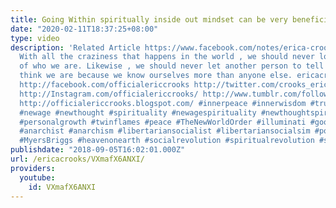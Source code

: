 ```yaml
---
title: Going Within spiritually inside out mindset can be very beneficial
date: "2020-02-11T18:37:25+08:00"
type: video
description: 'Related Article https://www.facebook.com/notes/erica-crooks/achieving-a-peaceful-and-spiritual-revolution/1640362092731169/
  With all the craziness that happens in the world , we should never lose our wisdom
  of who we are. Likewise , we should never let another person to tell us who they
  think we are because we know ourselves more than anyone else. ericacrooks.com officialericcrooks.com
  http://facebook.com/officialericcrooks http://twitter.com/crooks_erica http://youtube.com/user/officialericcrooks
  http://Instagram.com/officialericcrooks/ http://www.tumblr.com/follow/officialericcrooks
  http://officialericcrooks.blogspot.com/ #innerpeace #innerwisdom #truth #world #life
  #newage #newthought #spirituality #newagespirituality #newthoughtspirituality #lawofattraction
  #personalgrowth #twinflames #peace #TheNewWorldOrder #illuminati #goodvsevil #anarchy
  #anarchist #anarchism #libertariansocialist #libertariansocialsim #politics #MBTI
  #MyersBriggs #heavenonearth #socialrevolution #spiritualrevolution #selfesteam #selflove'
publishdate: "2018-09-05T16:02:01.000Z"
url: /ericacrooks/VXmafX6ANXI/
providers:
  youtube:
    id: VXmafX6ANXI
---
```

